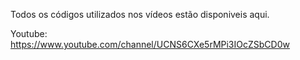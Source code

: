Todos os códigos utilizados nos vídeos estão disponiveis aqui.

Youtube: https://www.youtube.com/channel/UCNS6CXe5rMPi3IOcZSbCD0w
